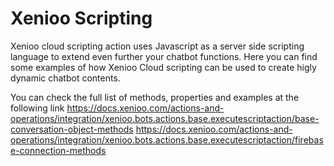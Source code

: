 # Xenioo Scripting
Xenioo cloud scripting action uses Javascript as a server side scripting language to extend even further your chatbot functions. 
Here you can find some examples of how Xenioo Cloud scripting can be used to create higly dynamic chatbot contents.

You can check the full list of methods, properties and examples at the following link
https://docs.xenioo.com/actions-and-operations/integration/xenioo.bots.actions.base.executescriptaction/base-conversation-object-methods
https://docs.xenioo.com/actions-and-operations/integration/xenioo.bots.actions.base.executescriptaction/firebase-connection-methods
